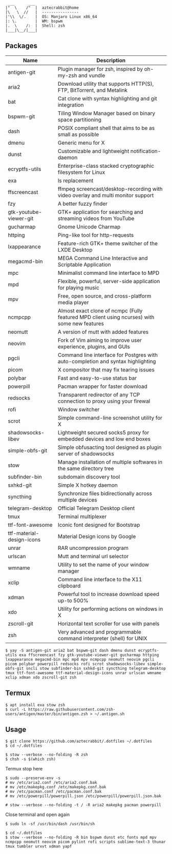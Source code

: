      ___      ___
    |"  \    /"  |  aztecrabbit@home
    |\   \  //   |  ----------------
    |'\\  \/.    |  OS: Manjaro Linux x86_64
    |: \.        |  WM: bspwm
    |.  \    /:  |  Shell: zsh
    |___|\__/|___|


Packages
--------

| Name                            | Description |
| ----                            | ----------- |
| antigen-git                     | Plugin manager for zsh, inspired by oh-my-zsh and vundle |
| aria2                           | Download utility that supports HTTP(S), FTP, BitTorrent, and Metalink |
| bat                             | Cat clone with syntax highlighting and git integration |
| bspwm-git                       | Tiling Window Manager based on binary space partitioning |
| dash                            | POSIX compliant shell that aims to be as small as possible |
| dmenu                           | Generic menu for X |
| dunst                           | Customizable and lightweight notification-daemon |
| ecryptfs-utils                  | Enterprise-class stacked cryptographic filesystem for Linux |
| exa                             | ls replacement |
| ffscreencast                    | ffmpeg screencast/desktop-recording with video overlay and multi monitor support |
| fzy                             | A better fuzzy finder |
| gtk-youtube-viewer-git          | GTK+ application for searching and streaming videos from YouTube |
| gucharmap                       | Gnome Unicode Charmap |
| httping                         | Ping-like tool for http-requests |
| lxappearance                    | Feature-rich GTK+ theme switcher of the LXDE Desktop |
| megacmd-bin                     | MEGA Command Line Interactive and Scriptable Application |
| mpc                             | Minimalist command line interface to MPD |
| mpd                             | Flexible, powerful, server-side application for playing music |
| mpv                             | Free, open source, and cross-platform media player |
| ncmpcpp                         | Almost exact clone of ncmpc (Fully featured MPD client using ncurses) with some new features |
| neomutt                         | A version of mutt with added features |
| neovim                          | Fork of Vim aiming to improve user experience, plugins, and GUIs |
| pgcli                           | Command line interface for Postgres with auto-completion and syntax highlighting |
| picom                           | X compositor that may fix tearing issues |
| polybar                         | Fast and easy-to-use status bar |
| powerpill                       | Pacman wrapper for faster download |
| redsocks                        | Transparent redirector of any TCP connection to proxy using your firewal |
| rofi                            | Window switcher |
| scrot                           | Simple command-line screenshot utility for X |
| shadowsocks-libev               | Lightweight secured socks5 proxy for embedded devices and low end boxes |
| simple-obfs-git                 | Simple obfusacting tool designed as plugin server of shadowsocks |
| stow                            | Manage installation of multiple softwares in the same directory tree |
| subfinder-bin                   | subdomain discovery tool |
| sxhkd-git                       | Simple X hotkey daemon |
| syncthing                       | Synchronize files bidirectionally across multiple devices |
| telegram-desktop                | Official Telegram Desktop client |
| tmux                            | Terminal multiplexer |
| ttf-font-awesome                | Iconic font designed for Bootstrap |
| ttf-material-design-icons       | Material Design icons by Google |
| unrar                           | RAR uncompression program |
| urlscan                         | Mutt and terminal url selector |
| wmname                          | Utility to set the name of your window manager |
| xclip                           | Command line interface to the X11 clipboard |
| xdman                           | Powerful tool to increase download speed up-to 500% |
| xdo                             | Utility for performing actions on windows in X |
| zscroll-git                     | Horizontal text scroller for use with panels |
| zsh                             | Very advanced and programmable command interpreter (shell) for UNIX |

<!-- -->

    $ yay -S antigen-git aria2 bat bspwm-git dash dmenu dunst ecryptfs-utils exa ffscreencast fzy gtk-youtube-viewer-git gucharmap httping lxappearance megacmd-bin mpc mpd mpv ncmpcpp neomutt neovim pgcli picom polybar powerpill redsocks rofi scrot shadowsocks-libev simple-obfs-git sncli stow subfinder-bin sxhkd-git syncthing telegram-desktop tmux ttf-font-awesome ttf-material-design-icons unrar urlscan wmname xclip xdman xdo zscroll-git zsh


Termux
------

    $ apt install exa stow zsh
    $ curl -L https://raw.githubusercontent.com/zsh-users/antigen/master/bin/antigen.zsh > ~/.antigen.sh


Usage
-----

    $ git clone https://github.com/aztecrabbit/.dotfiles ~/.dotfiles
    $ cd ~/.dotfiles

    $ stow --verbose --no-folding -R zsh
    $ chsh -s $(which zsh)

Termux stop here

    $ sudo --preserve-env -s
    # mv /etc/aria2.conf /etc/aria2.conf.bak
    # mv /etc/makepkg.conf /etc/makepkg.conf.bak
    # mv /etc/pacman.conf /etc/pacman.conf.bak
    # mv /etc/powerpill/powerpill.json /etc/powerpill/powerpill.json.bak

    # stow --verbose --no-folding -t / -R aria2 makepkg pacman powerpill

Close terminal and open again

    $ sudo ln -sf /usr/bin/dash /usr/bin/sh

    $ cd ~/.dotfiles
    $ stow --verbose --no-folding -R bin bspwm dunst etc fonts mpd mpv ncmpcpp neomutt neovim picom pylint rofi scripts sublime-text-3 thunar tmux tumbler urxvt xdman yapf
